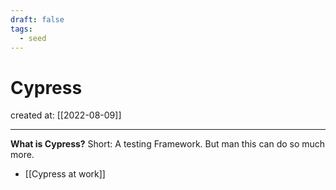 ```yaml
---
draft: false
tags:
  - seed
---
```


# Cypress

created at: [[2022-08-09]]

---

**What is Cypress?** Short: A testing Framework. But man this can do so much more.

- [[Cypress at work]]
